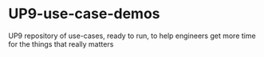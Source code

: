 # UP9-use-case-demos
UP9 repository of use-cases, ready to run, to help engineers get more time for the things that really matters
